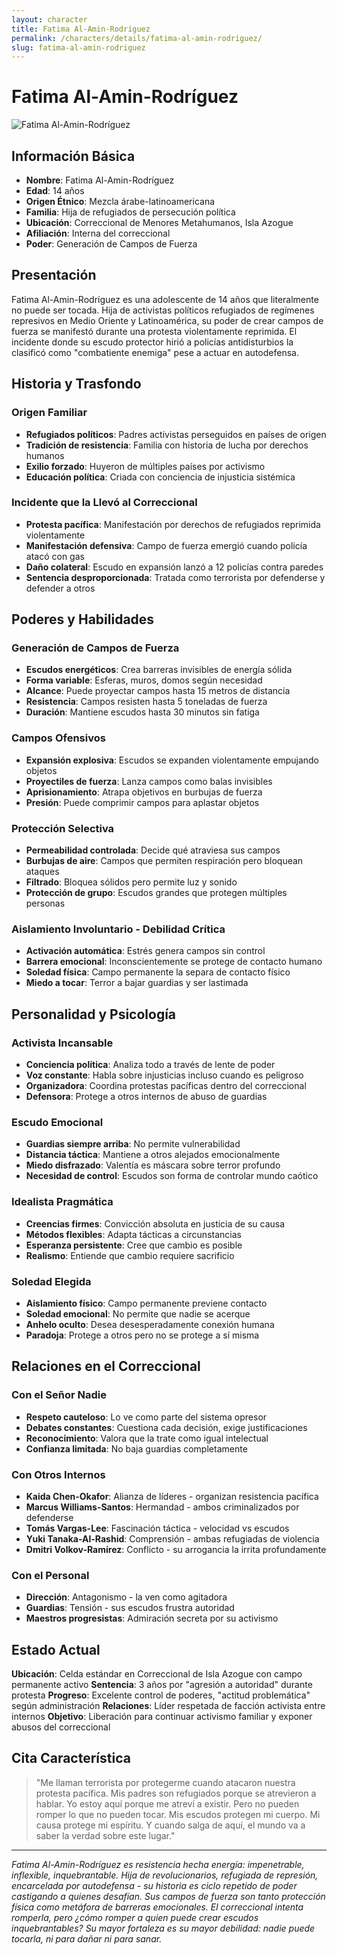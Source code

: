 ```yaml
---
layout: character
title: Fatima Al-Amin-Rodríguez
permalink: /characters/details/fatima-al-amin-rodriguez/
slug: fatima-al-amin-rodriguez
---
```


# Fatima Al-Amin-Rodríguez

<div class="character-photo">
  <img src="{{ site.baseurl }}/assets/img/characters/Fatima_Al-Amin-Rodriguez.png" alt="Fatima Al-Amin-Rodríguez" />
</div>

## Información Básica
- **Nombre**: Fatima Al-Amin-Rodríguez
- **Edad**: 14 años
- **Origen Étnico**: Mezcla árabe-latinoamericana
- **Familia**: Hija de refugiados de persecución política
- **Ubicación**: Correccional de Menores Metahumanos, Isla Azogue
- **Afiliación**: Interna del correccional
- **Poder**: Generación de Campos de Fuerza

## Presentación
Fatima Al-Amin-Rodríguez es una adolescente de 14 años que literalmente no puede ser tocada. Hija de activistas políticos refugiados de regímenes represivos en Medio Oriente y Latinoamérica, su poder de crear campos de fuerza se manifestó durante una protesta violentamente reprimida. El incidente donde su escudo protector hirió a policías antidisturbios la clasificó como "combatiente enemiga" pese a actuar en autodefensa.

## Historia y Trasfondo

### **Origen Familiar**
- **Refugiados políticos**: Padres activistas perseguidos en países de origen
- **Tradición de resistencia**: Familia con historia de lucha por derechos humanos
- **Exilio forzado**: Huyeron de múltiples países por activismo
- **Educación política**: Criada con conciencia de injusticia sistémica

### **Incidente que la Llevó al Correccional**
- **Protesta pacífica**: Manifestación por derechos de refugiados reprimida violentamente
- **Manifestación defensiva**: Campo de fuerza emergió cuando policía atacó con gas
- **Daño colateral**: Escudo en expansión lanzó a 12 policías contra paredes
- **Sentencia desproporcionada**: Tratada como terrorista por defenderse y defender a otros

## Poderes y Habilidades

### **Generación de Campos de Fuerza**
- **Escudos energéticos**: Crea barreras invisibles de energía sólida
- **Forma variable**: Esferas, muros, domos según necesidad
- **Alcance**: Puede proyectar campos hasta 15 metros de distancia
- **Resistencia**: Campos resisten hasta 5 toneladas de fuerza
- **Duración**: Mantiene escudos hasta 30 minutos sin fatiga

### **Campos Ofensivos**
- **Expansión explosiva**: Escudos se expanden violentamente empujando objetos
- **Proyectiles de fuerza**: Lanza campos como balas invisibles
- **Aprisionamiento**: Atrapa objetivos en burbujas de fuerza
- **Presión**: Puede comprimir campos para aplastar objetos

### **Protección Selectiva**
- **Permeabilidad controlada**: Decide qué atraviesa sus campos
- **Burbujas de aire**: Campos que permiten respiración pero bloquean ataques
- **Filtrado**: Bloquea sólidos pero permite luz y sonido
- **Protección de grupo**: Escudos grandes que protegen múltiples personas

### **Aislamiento Involuntario - Debilidad Crítica**
- **Activación automática**: Estrés genera campos sin control
- **Barrera emocional**: Inconscientemente se protege de contacto humano
- **Soledad física**: Campo permanente la separa de contacto físico
- **Miedo a tocar**: Terror a bajar guardias y ser lastimada

## Personalidad y Psicología

### **Activista Incansable**
- **Conciencia política**: Analiza todo a través de lente de poder
- **Voz constante**: Habla sobre injusticias incluso cuando es peligroso
- **Organizadora**: Coordina protestas pacíficas dentro del correccional
- **Defensora**: Protege a otros internos de abuso de guardias

### **Escudo Emocional**
- **Guardias siempre arriba**: No permite vulnerabilidad
- **Distancia táctica**: Mantiene a otros alejados emocionalmente
- **Miedo disfrazado**: Valentía es máscara sobre terror profundo
- **Necesidad de control**: Escudos son forma de controlar mundo caótico

### **Idealista Pragmática**
- **Creencias firmes**: Convicción absoluta en justicia de su causa
- **Métodos flexibles**: Adapta tácticas a circunstancias
- **Esperanza persistente**: Cree que cambio es posible
- **Realismo**: Entiende que cambio requiere sacrificio

### **Soledad Elegida**
- **Aislamiento físico**: Campo permanente previene contacto
- **Soledad emocional**: No permite que nadie se acerque
- **Anhelo oculto**: Desea desesperadamente conexión humana
- **Paradoja**: Protege a otros pero no se protege a sí misma

## Relaciones en el Correccional

### **Con el Señor Nadie**
- **Respeto cauteloso**: Lo ve como parte del sistema opresor
- **Debates constantes**: Cuestiona cada decisión, exige justificaciones
- **Reconocimiento**: Valora que la trate como igual intelectual
- **Confianza limitada**: No baja guardias completamente

### **Con Otros Internos**
- **Kaida Chen-Okafor**: Alianza de líderes - organizan resistencia pacífica
- **Marcus Williams-Santos**: Hermandad - ambos criminalizados por defenderse
- **Tomás Vargas-Lee**: Fascinación táctica - velocidad vs escudos
- **Yuki Tanaka-Al-Rashid**: Comprensión - ambas refugiadas de violencia
- **Dmitri Volkov-Ramírez**: Conflicto - su arrogancia la irrita profundamente

### **Con el Personal**
- **Dirección**: Antagonismo - la ven como agitadora
- **Guardias**: Tensión - sus escudos frustra autoridad
- **Maestros progresistas**: Admiración secreta por su activismo

## Estado Actual

**Ubicación**: Celda estándar en Correccional de Isla Azogue con campo permanente activo
**Sentencia**: 3 años por "agresión a autoridad" durante protesta
**Progreso**: Excelente control de poderes, "actitud problemática" según administración
**Relaciones**: Líder respetada de facción activista entre internos
**Objetivo**: Liberación para continuar activismo familiar y exponer abusos del correccional

## Cita Característica

> "Me llaman terrorista por protegerme cuando atacaron nuestra protesta pacífica. Mis padres son refugiados porque se atrevieron a hablar. Yo estoy aquí porque me atreví a existir. Pero no pueden romper lo que no pueden tocar. Mis escudos protegen mi cuerpo. Mi causa protege mi espíritu. Y cuando salga de aquí, el mundo va a saber la verdad sobre este lugar."

---

*Fatima Al-Amin-Rodríguez es resistencia hecha energía: impenetrable, inflexible, inquebrantable. Hija de revolucionarios, refugiada de represión, encarcelada por autodefensa - su historia es ciclo repetido de poder castigando a quienes desafían. Sus campos de fuerza son tanto protección física como metáfora de barreras emocionales. El correccional intenta romperla, pero ¿cómo romper a quien puede crear escudos inquebrantables? Su mayor fortaleza es su mayor debilidad: nadie puede tocarla, ni para dañar ni para sanar.*
